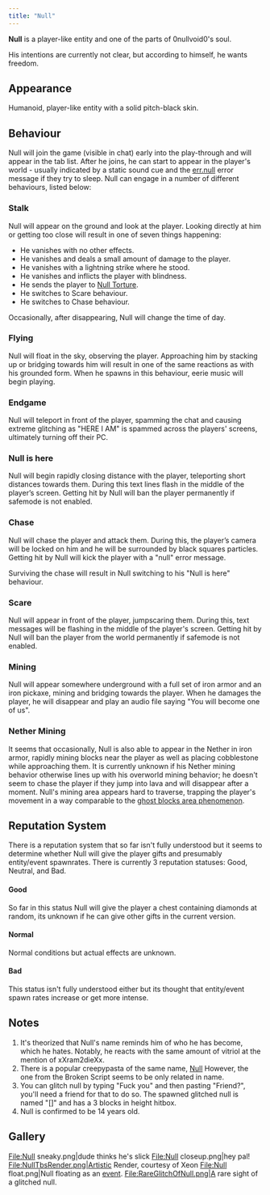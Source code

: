 ```yaml
---
title: "Null"
---
```


**Null** is a player-like entity and one of the parts of 0nullvoid0's soul.

His intentions are currently not clear, but according to himself, he wants
freedom.

## Appearance

Humanoid, player-like entity with a solid pitch-black skin.

## Behaviour

Null will join the game (visible in chat) early into the play-through and will
appear in the tab list. After he joins, he can start to appear in the player's
world - usually indicated by a static sound cue and the
[err.null](/wiki/mechanics/errsleep) error message if they try to sleep. Null
can engage in a number of different behaviours, listed below:

### Stalk

Null will appear on the ground and look at the player. Looking directly at him
or getting too close will result in one of seven things happening:

- He vanishes with no other effects.
- He vanishes and deals a small amount of damage to the player.
- He vanishes with a lightning strike where he stood.
- He vanishes and inflicts the player with blindness.
- He sends the player to [Null Torture](/wiki/dimensions/null-torture).
- He switches to Scare behaviour.
- He switches to Chase behaviour.

Occasionally, after disappearing, Null will change the time of day.

### Flying

Null will float in the sky, observing the player. Approaching him by stacking up
or bridging towards him will result in one of the same reactions as with his
grounded form. When he spawns in this behaviour, eerie music will begin playing.

### Endgame

Null will teleport in front of the player, spamming the chat and causing extreme
glitching as "HERE I AM" is spammed across the players' screens, ultimately
turning off their PC.

### Null is here

Null will begin rapidly closing distance with the player, teleporting short
distances towards them. During this text lines flash in the middle of the
player’s screen. Getting hit by Null will ban the player permanently if safemode
is not enabled.

### Chase

Null will chase the player and attack them. During this, the player’s camera
will be locked on him and he will be surrounded by black squares particles.
Getting hit by Null will kick the player with a "null" error message.

Surviving the chase will result in Null switching to his "Null is here"
behaviour.

### Scare

Null will appear in front of the player, jumpscaring them. During this, text
messages will be flashing in the middle of the player's screen. Getting hit by
Null will ban the player from the world permanently if safemode is not enabled.

### Mining

Null will appear somewhere underground with a full set of iron armor and an iron
pickaxe, mining and bridging towards the player. When he damages the player, he
will disappear and play an audio file saying "You will become one of us".

### Nether Mining

It seems that occasionally, Null is also able to appear in the Nether in iron
armor, rapidly mining blocks near the player as well as placing cobblestone
while approaching them. It is currently unknown if his Nether mining behavior
otherwise lines up with his overworld mining behavior; he doesn't seem to chase
the player if they jump into lava and will disappear after a moment. Null's
mining area appears hard to traverse, trapping the player's movement in a way
comparable to the
[ghost blocks area phenomenon](/wiki/mechanics/random-events#ghost-blocks-area).

## Reputation System

There is a reputation system that so far isn't fully understood but it seems to
determine whether Null will give the player gifts and presumably entity/event
spawnrates. There is currently 3 reputation statuses: Good, Neutral, and Bad.

#### Good

So far in this status Null will give the player a chest containing diamonds at
random, its unknown if he can give other gifts in the current version.

#### Normal

Normal conditions but actual effects are unknown.

#### Bad

This status isn't fully understood either but its thought that entity/event
spawn rates increase or get more intense.

## Notes

1. It's theorized that Null's name reminds him of who he has become, which he
   hates. Notably, he reacts with the same amount of vitriol at the mention of
   xXram2dieXx.
2. There is a popular creepypasta of the same name,
   [Null](https://minecraftcreepypasta.fandom.com/wiki/Null) However, the one
   from the Broken Script seems to be only related in name.
3. You can glitch null by typing "Fuck you" and then pasting "Friend?", you'll
   need a friend for that to do so. The spawned glitched null is named "\[\]"
   and has a 3 blocks in height hitbox.
4. Null is confirmed to be 14 years old.

## Gallery

<File:Null> sneaky.png|dude thinks he's slick <File:Null> closeup.png|hey pal\!
[File:NullTbsRender.png|Artistic](File:NullTbsRender.png%7CArtistic) Render,
courtesy of Xeon <File:Null> float.png|Null floating as an
[event](/wiki/mechanics/random-events).
[File:RareGlitchOfNull.png|A](File:RareGlitchOfNull.png%7CA) rare sight of a
glitched null.

